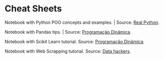 # Cheat Sheets
Notebook with Python POO concepts and examples. | Source: [Real Python](https://realpython.com/python3-object-oriented-programming/#what-is-object-oriented-programming-oop).

Notebook with Pandas tips. | Source: [Programação Dinâmica](https://www.youtube.com/watch?v=eUc77KqyThc&list=PL5TJqBvpXQv6SSsEgQrNwpOLTupXPuiMQ&index=3).

Notebook with Scikit Learn tutorial. Source: [Programação Dinâmica](https://www.youtube.com/watch?v=eUc77KqyThc&list=PL5TJqBvpXQv6SSsEgQrNwpOLTupXPuiMQ&index=3).

Notebook with Web Scrapping tutorial. Source: [Data hackers](https://medium.com/data-hackers/como-fazer-web-scraping-em-python-23c9d465a37f).
